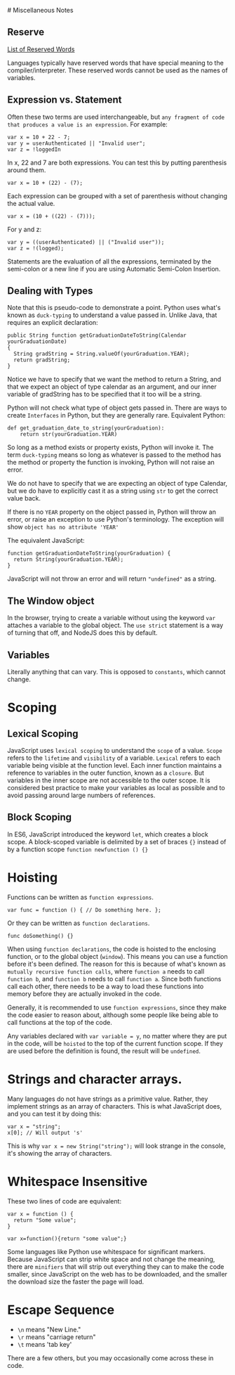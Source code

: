 <link rel="stylesheet" href="/bower_components/jasmine/lib/jasmine-core/jasmine.css">
<link rel="stylesheet" href="/bower_components/bootstrap/dist/css/bootstrap.css">
<link rel="stylesheet" href="/bower_components/bootstrap/dist/css/bootstrap-theme.css">
<style>
body {
    padding: 2rem;
}
</style>
# Miscellaneous Notes

## Reserve

[List of Reserved Words](https://developer.mozilla.org/en-US/docs/Web/JavaScript/Reference/Lexical_grammar)

Languages typically have reserved words that have special meaning to the compiler/interpreter.  These reserved words cannot be used as the names of variables.

## Expression vs. Statement

Often these two terms are used interchangeable, but `any fragment of code that produces a value is an expression`.  For example:

```
var x = 10 + 22 - 7;
var y = userAuthenticated || "Invalid user";
var z = !loggedIn
```

In x, 22 and 7 are both expressions.  You can test this by putting parenthesis around them.

```
var x = 10 + (22) - (7);
```

Each expression can be grouped with a set of parenthesis without changing the actual value.

```
var x = (10 + ((22) - (7)));
```

For y and z:
```
var y = ((userAuthenticated) || ("Invalid user"));
var z = !(logged);
```

Statements are the evaluation of all the expressions, terminated by the semi-colon or a new line if you are using Automatic Semi-Colon Insertion.


## Dealing with Types

Note that this is pseudo-code to demonstrate a point.  Python uses what's known as `duck-typing` to understand a value passed in.  Unlike Java, that requires an explicit declaration:

    public String function getGraduationDateToString(Calendar yourGraduationDate)
    {
      String gradString = String.valueOf(yourGraduation.YEAR);
      return gradString;
    }

Notice we have to specify that we want the method to return a String, and that we expect an object of type calendar as an argument, and our inner variable of gradString has to be specified that it too will be a string.

Python will not check what type of object gets passed in.  There are ways to create `Interfaces` in Python, but they are generally rare.  Equivalent Python:

    def get_graduation_date_to_string(yourGraduation):
        return str(yourGraduation.YEAR)

So long as a method exists or property exists, Python will invoke it.  The term `duck-typing` means so long as whatever is passed to the method has the method or property the function is invoking, Python will not raise an error.

We do not have to specify that we are expecting an object of type Calendar, but we do have to explicitly cast it as a string using `str` to get the correct value back.

If there is no `YEAR` property on the object passed in, Python will throw an error, or raise an exception to use Python's terminology.  The exception will show `object has no attribute 'YEAR'`

The equivalent JavaScript:

    function getGraduationDateToString(yourGraduation) {
      return String(yourGraduation.YEAR);
    }

JavaScript will not throw an error and will return `"undefined"` as a string.

## The Window object

In the browser, trying to create a variable without using the keyword `var` attaches a variable to the global object.  The `use strict` statement is a way of turning that off, and NodeJS does this by default.

## Variables

Literally anything that can vary.  This is opposed to `constants`, which cannot change.

# Scoping

## Lexical Scoping

JavaScript uses `lexical scoping` to understand the `scope` of a value.  `Scope` refers to the `lifetime` and `visibility` of a variable.  `Lexical` refers to each variable being visible at the function level.  Each inner function maintains a reference to variables in the outer function, known as a `closure`.  But variables in the inner scope are not accessible to the outer scope.  It is considered best practice to make your variables as local as possible and to avoid passing around large numbers of references.

## Block Scoping

In ES6, JavaScript introduced the keyword `let`, which creates a block scope.  A block-scoped variable is delimited by a set of braces `{}` instead of by a function scope `function newfunction () {}`

# Hoisting

Functions can be written as `function expressions`.

    var func = function () { // Do something here. };

Or they can be written as `function declarations`.

    func doSomething() {}

When using `function declarations`, the code is hoisted to the enclosing function, or to the global object (`window`).  This means you can use a function before it's been defined.  The reason for this is because of what's known as `mutually recursive function calls`, where `function a` needs to call `function b`, and `function b` needs to call `function a`.  Since both functions call each other, there needs to be a way to load these functions into memory before they are actually invoked in the code.

Generally, it is recommended to use `function expressions`, since they make the code easier to reason about, although some people like being able to call functions at the top of the code.  

Any variables declared with `var variable = y`, no matter where they are put in the code, will be `hoisted` to the top of the current function scope.  If they are used before the definition is found, the result will be `undefined`.

# Strings and character arrays.

Many languages do not have strings as a primitive value.  Rather, they implement strings as an array of characters.  This is what JavaScript does, and you can test it by doing this:

    var x = "string";
    x[0]; // Will output 's'

This is why `var x = new String("string");` will look strange in the console, it's showing the array of characters.

# Whitespace Insensitive

These two lines of code are equivalent:

    var x = function () {
      return "Some value";
    }

    var x=function(){return "some value";}

Some languages like Python use whitespace for significant markers.  Because JavaScript can strip white space and not change the meaning, there are `minifiers` that will strip out everything they can to make the code smaller, since JavaScript on the web has to be downloaded, and the smaller the download size the faster the page will load.

# Escape Sequence

- `\n` means "New Line."
- `\r` means "carriage return"
- `\t` means 'tab key'

There are a few others, but you may occasionally come across these in code.
